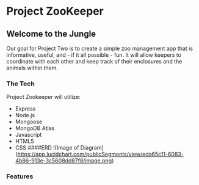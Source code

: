 # Project ZooKeeper

## Welcome to the Jungle

Our goal for Project Two is to create a simple zoo management app that is informative, useful, and - if it all possible - fun. It will allow keepers to coordinate with each other and keep track of their enclosures and the animals within them.

### The Tech

Project Zookeeper will utilize:

* Express
* Node.js
* Mongoose
* MongoDB Atlas
* Javascript
* HTML5
* CSS
####ERD
![Image of Diagram]
(https://app.lucidchart.com/publicSegments/view/eda65c11-6083-4b86-913e-3c5608dd87f8/image.png)


### Features
